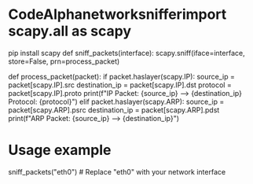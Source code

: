 # CodeAlphanetworksnifferimport scapy.all as scapy
pip install scapy
def sniff_packets(interface):
    scapy.sniff(iface=interface, store=False, prn=process_packet)

def process_packet(packet):
    if packet.haslayer(scapy.IP):
        source_ip = packet[scapy.IP].src
        destination_ip = packet[scapy.IP].dst
        protocol = packet[scapy.IP].proto
        print(f"IP Packet: {source_ip} --> {destination_ip} Protocol: {protocol}")
    elif packet.haslayer(scapy.ARP):
        source_ip = packet[scapy.ARP].psrc
        destination_ip = packet[scapy.ARP].pdst
        print(f"ARP Packet: {source_ip} --> {destination_ip}")

# Usage example
sniff_packets("eth0")  # Replace "eth0" with your network interface

